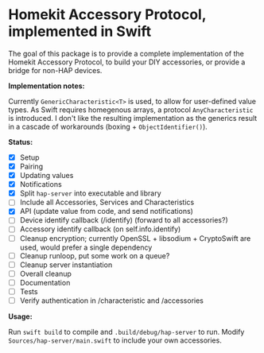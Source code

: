 Homekit Accessory Protocol, implemented in Swift
================================================

The goal of this package is to provide a complete implementation of the Homekit Accessory Protocol, to build your DIY accessories, or provide a bridge for non-HAP devices.

**Implementation notes:**

Currently ``GenericCharacteristic<T>`` is used, to allow for user-defined value types. As Swift requires homegenous arrays, a protocol ``AnyCharacteristic`` is introduced. I don't like the resulting implementation as the generics result in a cascade of workarounds (boxing + ``ObjectIdentifier()``).

**Status:**

* [x] Setup
* [x] Pairing
* [x] Updating values
* [x] Notifications
* [x] Split ``hap-server`` into executable and library
* [ ] Include all Accessories, Services and Characteristics
* [x] API (update value from code, and send notifications)
* [ ] Device identify callback (/identify) (forward to all accessories?)
* [ ] Accessory identify callback (on self.info.identify)
* [ ] Cleanup encryption; currently OpenSSL + libsodium + CryptoSwift are used, would prefer a single dependency
* [ ] Cleanup runloop, put some work on a queue?
* [ ] Cleanup server instantiation
* [ ] Overall cleanup
* [ ] Documentation
* [ ] Tests
* [ ] Verify authentication in /characteristic and /accessories

**Usage:**

Run ``swift build`` to compile and ``.build/debug/hap-server`` to run. Modify ``Sources/hap-server/main.swift`` to include your own accessories.
